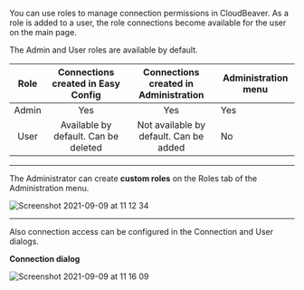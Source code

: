 You can use roles to manage connection permissions in CloudBeaver. As a role is added to a user, the role connections become available for the user on the main page. 

The Admin and User roles are available by default.

|  Role |   Connections created in Easy Config |  Connections created in Administration   | Administration menu |
|:-----:|:------------------------------------:|:----------------------------------------:|---------------------|
| Admin | Yes                                  | Yes                                      |         Yes         |
|  User | Available by default. Can be deleted | Not available by default. Can be added   |          No         |


---
The Administrator can create **custom roles** on the Roles tab of the Administration menu.

![Screenshot 2021-09-09 at 11 12 34](https://user-images.githubusercontent.com/51405061/132648834-284f04ea-9b9a-49c8-ada0-801b4c0fa138.png)


---
Also connection access can be configured in the Connection and User dialogs.

**Connection dialog**

![Screenshot 2021-09-09 at 11 16 09](https://user-images.githubusercontent.com/51405061/132649399-e3ff2fd4-aef7-4346-a243-1f1fe4600d11.png)